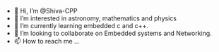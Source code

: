 - 👋 Hi, I’m @Shiva-CPP
- 👀 I’m interested in astronomy, mathematics and physics
- 🌱 I’m currently learning embedded c and c++.
- 💞️ I’m looking to collaborate on Embedded systems and Networking.
- 📫 How to reach me ...

<!---
Shiva-CPP/Shiva-CPP is a ✨ special ✨ repository because its `README.md` (this file) appears on your GitHub profile.
You can click the Preview link to take a look at your changes.
--->
